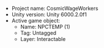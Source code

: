 <!-- UNITY CODE ASSIST INSTRUCTIONS START -->
- Project name: CosmicWageWorkers
- Unity version: Unity 6000.2.0f1
- Active game object:
  - Name: NPCTEMP (1)
  - Tag: Untagged
  - Layer: Interactable
<!-- UNITY CODE ASSIST INSTRUCTIONS END -->